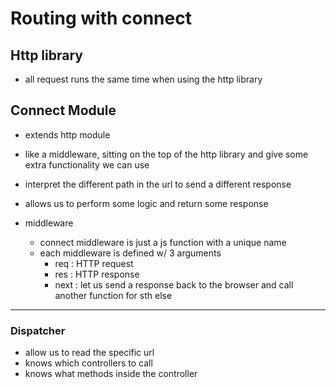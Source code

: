 # Routing with connect

## Http library
- all request runs the same time when using
the http library

## Connect Module
- extends http module
- like a middleware, sitting on the top of the http library and give some
extra functionality we can use
- interpret the different path in the url to send a different response
- allows us to perform some logic and return some response


- middleware
    - connect middleware is just a js function with a unique name
    - each middleware is defined w/ 3 arguments
        - req : HTTP request
        - res : HTTP response
        - next : let us send a response back to the browser and 
        call another function for sth else


---
### Dispatcher

- allow us to read the specific url
- knows which controllers to call
- knows what methods inside the controller

